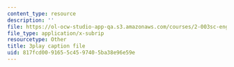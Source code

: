 ```yaml
---
content_type: resource
description: ''
file: https://ol-ocw-studio-app-qa.s3.amazonaws.com/courses/2-003sc-engineering-dynamics-fall-2011/817fcd0091655c4597405ba38e96e59e_GUvoVvXwoOQ.vtt
file_type: application/x-subrip
resourcetype: Other
title: 3play caption file
uid: 817fcd00-9165-5c45-9740-5ba38e96e59e
---
```

